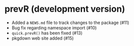 # prevR (development version)

* Added a `NEWS.md` file to track changes to the package (#11)
* Bug fix regarding namespace import (#10)
* `quick.prevR()` has been fixed (#13)
* pkgdown web site added (#15)
